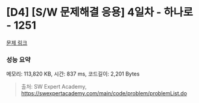 # [D4] [S/W 문제해결 응용] 4일차 - 하나로 - 1251 

[문제 링크](https://swexpertacademy.com/main/code/problem/problemDetail.do?contestProbId=AV15StKqAQkCFAYD) 

### 성능 요약

메모리: 113,820 KB, 시간: 837 ms, 코드길이: 2,201 Bytes



> 출처: SW Expert Academy, https://swexpertacademy.com/main/code/problem/problemList.do